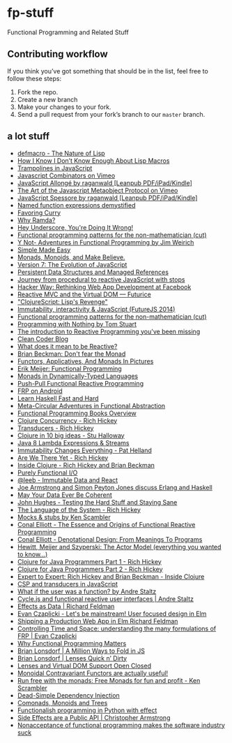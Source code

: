# fp-stuff
Functional Programming and Related Stuff


## Contributing workflow

If you think you’ve got something that should be in the list, feel free to follow these steps:

1. Fork the repo.
2. Create a new branch
3. Make your changes to your fork.
4. Send a pull request from your fork’s branch to our `master` branch.

## a lot stuff
* [defmacro - The Nature of Lisp](http://www.defmacro.org/ramblings/lisp.html)
* [How I Know I Don’t Know Enough About Lisp Macros](http://nklein.com/2009/06/how-i-know-i-dont-know-enough-about-lisp-macros/)
* [Trampolines in JavaScript](http://raganwald.com/2013/03/28/trampolines-in-javascript.html)
* [Javascript Combinators on Vimeo](http://vimeo.com/97408202)
* [JavaScript Allongé  by raganwald [Leanpub PDF/iPad/Kindle]](https://leanpub.com/javascript-allonge)
* [The Art of the Javascript Metaobject Protocol on Vimeo](http://vimeo.com/97415345)
* [JavaScript Spessore  by raganwald [Leanpub PDF/iPad/Kindle]](https://leanpub.com/javascript-spessore)
* [Named function expressions demystified](http://kangax.github.io/nfe/)
* [Favoring Curry](http://fr.umio.us/favoring-curry/)
* [Why Ramda?](http://fr.umio.us/why-ramda/)
* [Hey Underscore, You're Doing It Wrong!](https://www.youtube.com/watch?v=m3svKOdZijA)
* [Functional programming patterns for the non-mathematician (cut)](https://www.youtube.com/watch?v=AvgwKjTPMmM)
* [Y Not- Adventures in Functional Programming by Jim Weirich](https://www.youtube.com/watch?v=FITJMJjASUs)
* [Simple Made Easy](http://www.infoq.com/presentations/Simple-Made-Easy)
* [Monads, Monoids, and Make Believe.](https://www.youtube.com/watch?v=srbDnTrDGqI)
* [Version 7: The Evolution of JavaScript](https://www.youtube.com/watch?v=DqMFX91ToLw)
* [Persistent Data Structures and Managed References](http://www.infoq.com/presentations/Value-Identity-State-Rich-Hickey)
* [Journey from procedural to reactive JavaScript with stops](http://bahmutov.calepin.co/journey-from-procedural-to-reactive-javascript-with-stops.html)
* [Hacker Way: Rethinking Web App Development at Facebook](https://www.youtube.com/watch?v=nYkdrAPrdcw)
* [Reactive MVC and the Virtual DOM — Futurice](http://futurice.com/blog/reactive-mvc-and-the-virtual-dom)
* ["ClojureScript: Lisp's Revenge"](https://www.youtube.com/watch?v=MTawgp3SKy8)
* [Immutability, interactivity & JavaScript (FutureJS 2014)](https://www.youtube.com/watch?v=mS264h8KGwk)
* [Functional programming patterns for the non-mathematician (cut)](https://www.youtube.com/watch?v=AvgwKjTPMmM)
* [Programming with Nothing by Tom Stuart](https://www.youtube.com/watch?v=VUhlNx_-wYk)
* [The introduction to Reactive Programming you've been missing](https://gist.github.com/staltz/868e7e9bc2a7b8c1f754)
* [Clean Coder Blog](http://blog.cleancoder.com/uncle-bob/2014/11/24/FPvsOO.html)
* [What does it mean to be Reactive?](https://www.youtube.com/watch?v=sTSQlYX5DU0)
* [Brian Beckman: Don't fear the Monad](https://www.youtube.com/watch?v=ZhuHCtR3xq8)
* [Functors, Applicatives, And Monads In Pictures](http://adit.io/posts/2013-04-17-functors,_applicatives,_and_monads_in_pictures.html)
* [Erik Meijer: Functional Programming](https://www.youtube.com/watch?v=z0N1aZ6SnBk)
* [Monads in Dynamically-Typed Languages](https://eighty-twenty.org/2015/01/25/monads-in-dynamically-typed-languages)
* [Push-Pull Functional Reactive Programming](http://conal.net/papers/push-pull-frp/push-pull-frp.pdf)
* [FRP on Android](http://slides.com/yaroslavheriatovych/frponandroid#/)
* [Learn Haskell Fast and Hard](http://yannesposito.com/Scratch/en/blog/Haskell-the-Hard-Way/)
* [Meta-Circular Adventures in Functional Abstraction](https://chriskohlhepp.wordpress.com/metacircular-adventures-in-functional-abstraction-challenging-clojure-in-common-lisp/)
* [Functional Programming Books Overview](http://alexott.net/en/fp/books/)
* [Clojure Concurrency - Rich Hickey](https://www.youtube.com/watch?v=dGVqrGmwOAw)
* [Transducers - Rich Hickey](https://www.youtube.com/watch?v=6mTbuzafcII)
* [Clojure in 10 big ideas - Stu Halloway](https://www.youtube.com/watch?v=noiGVQoyYHw)
* [Java 8 Lambda Expressions & Streams](https://www.youtube.com/watch?v=8pDm_kH4YKY)
* [Immutability Changes Everything - Pat Helland](http://vimeo.com/52831373)
* [Are We There Yet - Rich Hickey](http://www.infoq.com/presentations/Are-We-There-Yet-Rich-Hickey)
* [Inside Clojure - Rich Hickey and Brian Beckman](https://www.youtube.com/watch?v=wASCH_gPnDw)
* [Purely Functional I/O](http://www.infoq.com/presentations/io-functional-side-effects)
* [@leeb - Immutable Data and React](https://www.youtube.com/watch?v=I7IdS-PbEgI)
* [Joe Armstrong and Simon Peyton Jones discuss Erlang and Haskell](http://www.infoq.com/interviews/armstrong-peyton-jones-erlang-haskell)
* [May Your Data Ever Be Coherent](https://www.youtube.com/watch?v=gVXt1RG_yN0)
* [John Hughes - Testing the Hard Stuff and Staying Sane](https://www.youtube.com/watch?v=zi0rHwfiX1Q)
* [The Language of the System - Rich Hickey](https://www.youtube.com/watch?v=ROor6_NGIWU)
* [Mocks & stubs by Ken Scambler](https://www.youtube.com/watch?v=EaxDl5NPuCA)
* [Conal Elliott - The Essence and Origins of Functional Reactive Programming](https://www.youtube.com/watch?v=j3Q32brCUAI)
* [Conal Elliott - Denotational Design: From Meanings To Programs](https://www.youtube.com/watch?v=bmKYiUOEo2A)
* [Hewitt, Meijer and Szyperski: The Actor Model (everything you wanted to know...)](https://www.youtube.com/watch?v=7erJ1DV_Tlo)
* [Clojure for Java Programmers Part 1 - Rich Hickey](https://www.youtube.com/watch?v=P76Vbsk_3J0)
* [Clojure for Java Programmers Part 2 - Rich Hickey](https://www.youtube.com/watch?v=hb3rurFxrZ8)
* [Expert to Expert: Rich Hickey and Brian Beckman - Inside Clojure](https://www.youtube.com/watch?v=wASCH_gPnDw)
* [CSP and transducers in JavaScript](http://phuu.net/2014/08/31/csp-and-transducers.html)
* [What if the user was a function? by Andre Staltz](https://www.youtube.com/watch?v=1zj7M1LnJV4)
* [Cycle.js and functional reactive user interfaces | Andre Staltz](https://www.youtube.com/watch?v=uNZnftSksYg)
* [Effects as Data | Richard Feldman](https://www.youtube.com/watch?v=6EdXaWfoslc)
* [Evan Czaplicki - Let's be mainstream! User focused design in Elm](https://www.youtube.com/watch?v=oYk8CKH7OhE)
* [Shipping a Production Web App in Elm Richard Feldman](https://www.youtube.com/watch?v=B7Iwreo1ReU)
* [Controlling Time and Space: understanding the many formulations of FRP | Evan Czaplicki](https://www.youtube.com/watch?v=Agu6jipKfYw)
* [Why Functional Programming Matters](http://worrydream.com/refs/Hughes-WhyFunctionalProgrammingMatters.pdf)
* [Brian Lonsdorf | A Million Ways to Fold in JS](http://forwardjs.com/university/a-million-ways-to-fold-in-js)
* [Brian Lonsdorf | Lenses Quick n’ Dirty](https://vimeo.com/104807358)
* [Lenses and Virtual DOM Support Open Closed](http://joneshf.github.io/programming/2015/12/19/Lenses-and-Virtual-DOM-Support-Open-Closed.html)
* [Monoidal Contravariant Functors are actually useful!](https://medium.com/@drboolean/monoidal-contravariant-functors-are-actually-useful-1032211045c4)
* [Run free with the monads: Free Monads for fun and profit - Ken Scrambler](https://www.youtube.com/watch?v=fU8eKoakd6o)
* [Dead-Simple Dependency Injection](https://www.youtube.com/watch?v=ZasXwtTRkio)
* [Comonads, Monoids and Trees](http://joneshf.github.io/programming/2015/12/31/Comonads-Monoids-and-Trees.html)
* [Functionalish programming in Python with effect](https://www.youtube.com/watch?v=fM5d_2BS6FY)
* [Side Effects are a Public API | Christopher Armstrong](https://www.youtube.com/watch?v=D37dc9EoFus)
* [Nonacceptance of functional programming makes the software industry suck](http://antonio-bonifati.blogspot.com/2011/11/nonacceptance-of-functional-programming.html)

